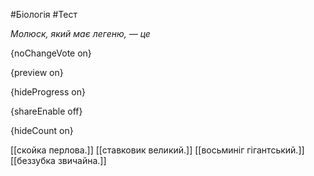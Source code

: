 #Біологія #Тест

*Молюск, який має легеню, — це*

{noChangeVote on}

{preview on}

{hideProgress on}

{shareEnable off}

{hideCount on}

[[скойка перлова.]]
[[ставковик великий.]]
[[восьминіг гігантський.]]
[[беззубка звичайна.]]
